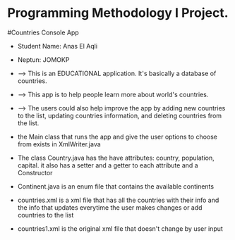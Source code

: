 # Programming Methodology I Project.
#Countries Console App

* Student Name: Anas El Aqli 
* Neptun: JOMOKP


* --> This is an EDUCATIONAL application. It's basically a database of countries.
* --> This app is to help people learn more about world's countries.
* --> The users could also help improve the app by adding new countries to the list, updating countries information, and deleting countries from the list.


* the Main class that runs the app and give the user options to choose from exists in XmlWriter.java
* The class Country.java has the have attributes: country, population, capital. it also has a setter and a getter to each attribute and a Constructor
* Continent.java is an enum file that contains the available continents 
* countries.xml is a xml file that has all the countries with their info and the info that updates everytime the user makes changes or add countries to the list
* countries1.xml is the original xml file that doesn't change by user input
